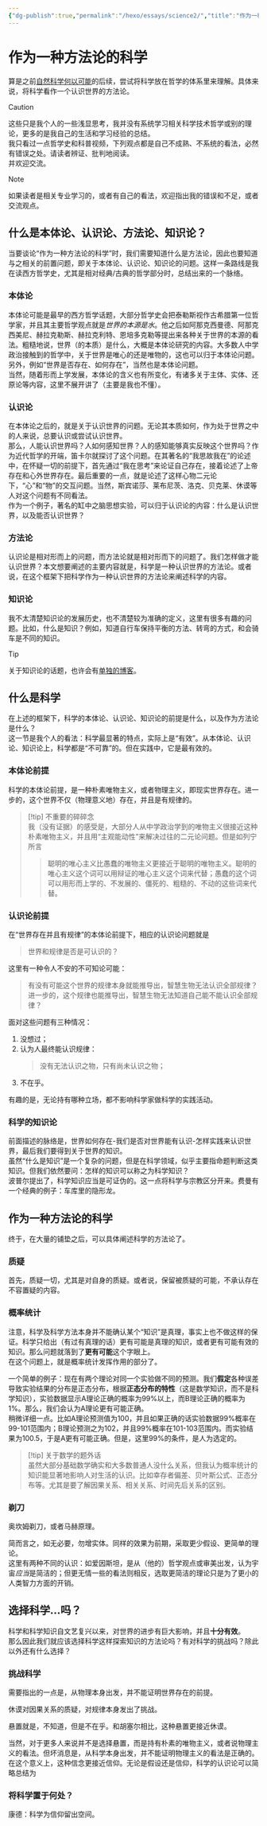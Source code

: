 ```yaml
---
{"dg-publish":true,"permalink":"/hexo/essays/science2/","title":"作为一种方法论的科学","tags":["science","philosophy","free","knowledge"]}
---
```



# 作为一种方法论的科学

算是之前[自然科学何以可能](/hexo/essays/science)的后续，尝试将科学放在哲学的体系里来理解。具体来说，将科学看作一个认识世界的方法论。

> [!caution]
> 这些只是我个人的一些浅显思考，我并没有系统学习相关科学技术哲学或别的理论，更多的是我自己的生活和学习经验的总结。  
> 我只看过一点哲学史和科普视频，下列观点都是自己不成熟、不系统的看法，必然有错误之处。请读者辨证、批判地阅读。  
> 并欢迎交流。

> [!note]
> 如果读者是相关专业学习的，或者有自己的看法，欢迎指出我的错误和不足，或者交流观点。

## 什么是本体论、认识论、方法论、知识论？

当要谈论“作为一种方法论的科学”时，我们需要知道什么是方法论，因此也要知道与之相关的前置问题，即关于本体论、认识论、知识论的问题。这样一条路线是我在读西方哲学史，尤其是相对经典/古典的哲学部分时，总结出来的一个脉络。

### 本体论

本体论可能是最早的西方哲学话题，大部分哲学史会把泰勒斯视作古希腊第一位哲学家，并且其主要哲学观点就是*世界的本源是水*。他之后如阿那克西曼德、阿那克西美尼、赫拉克勒斯、赫拉克利特、恩培多克勒等提出来各种关于世界的本源的看法。粗糙地说，世界（的本质）是什么，大概是本体论研究的内容。大多数人中学政治接触到的哲学中，关于世界是唯心的还是唯物的，这也可以归于本体论问题。另外，例如“世界是否存在、如何存在”，当然也是本体论问题。  
当然，随着形而上学发展，本体论的含义也有所变化，有诸多关于主体、实体、还原论等内容，这里不展开讲了（主要是我也不懂）。

### 认识论

在本体论之后的，就是关于认识世界的问题。无论其本质如何，作为处于世界之中的人来说，总要认识或尝试认识世界。  
那么，人能认识世界吗？人如何感知世界？人的感知能够真实反映这个世界吗？作为近代哲学的开端，笛卡尔就探讨了这个问题。在其著名的“我思故我在”的论述中，在怀疑一切的前提下，首先通过“我在思考”来论证自己存在，接着论述了上帝存在和心外世界存在。最后重要的一点，就是论述了这样心物二元论下，“心”和“物”的交互问题。当然，斯宾诺莎、莱布尼茨、洛克、贝克莱、休谟等人对这个问题有不同看法。  
作为一个例子，著名的缸中之脑思想实验，可以归于认识论的内容：什么是认识世界，以及能否认识世界？

### 方法论

认识论是相对形而上的问题，而方法论就是相对形而下的问题了。我们怎样做才能认识世界？本文想要阐述的主要内容就是，科学是一种认识世界的方法论。或者说，在这个框架下把科学作为一种认识世界的方法论来阐述科学的内容。

### 知识论

我不太清楚知识论的发展历史，也不清楚较为准确的定义，这里有很多有趣的问题。比如，什么是知识？例如，知道自行车保持平衡的方法、转弯的方式，和会骑车是不同的知识。

> [!tip]  
> 关于知识论的话题，也许会有[单独的博客](/hexo/essays/knowledge)。

## 什么是科学

在上述的框架下，科学的本体论、认识论、知识论的前提是什么，以及作为方法论是什么？  
这一节是我个人的看法：科学最显著的特点，实际上是“有效”。从本体论、认识论、知识论上，科学都是“不可靠”的。但在实践中，它是最有效的。

### 本体论前提

科学的本体论前提，是一种朴素唯物主义，或者物理主义，即现实世界存在。进一步的，这个世界不仅（物理意义地）存在，并且是有规律的。

> [!tip] 不重要的碎碎念  
> 我（没有证据）的感受是，大部分人从中学政治学到的唯物主义很接近这种朴素唯物主义，并且用“主观能动性”来解决过往的二元论问题。但是如列宁所言
>
> > 聪明的唯心主义比愚蠢的唯物主义更接近于聪明的唯物主义。聪明的唯心主义这个词可以用辩证的唯心主义这个词来代替；愚蠢的这个词可以用形而上学的、不发展的、僵死的、粗糙的、不动的这些词来代替。

### 认识论前提

在“世界存在并且有规律”的本体论前提下，相应的认识论问题就是

> 世界和规律是否是可认识的？

这里有一种令人不安的不可知论可能：

> 有没有可能这个世界的规律本身就能推导出，智慧生物无法认识全部规律？  
> 进一步的，这个规律也能推导出，智慧生物无法知道自己能不能认识全部规律？

面对这些问题有三种情况：

1. 没想过；
2. 认为人最终能认识规律：
    > 没有无法认识之物，只有尚未认识之物；
3. 不在乎。

有趣的是，无论持有哪种立场，都不影响科学家做科学的实践活动。

### 科学的知识论

前面描述的脉络是，世界如何存在-我们是否对世界能有认识-怎样实践来认识世界，最后我们要得到关于世界的知识。  
虽然“什么是知识”是一个复杂的问题，但是在科学领域，似乎主要指命题判断这类知识。但我们依然要问：怎样的知识可以称之为科学知识？  
波普尔提出了，科学知识应当是可证伪的。这一点将科学与宗教区分开来。费曼有一个经典的例子：车库里的隐形龙。

## 作为一种方法论的科学

终于，在大量的铺垫之后，可以具体阐述科学的方法论了。

### 质疑

首先，质疑一切，尤其是对自身的质疑。或者说，保留被质疑的可能，不承认存在不容置疑的内容。

### 概率统计

注意，科学及科学方法本身并不能确认某个“知识”是真理，事实上也不做这样的保证。科学只给出（有过有真理的话）更有可能是真理的知识，或者更有可能有效的知识。那么问题就落到了**更有可能**这个字眼上。  
在这个问题上，就是概率统计发挥作用的部分了。

一个简单的例子：现在有两个理论对同一个实验做不同的预测。我们**假定**各种误差导致实验结果的分布是正态分布，根据**正态分布的特性**（这是数学知识，而不是科学知识），实验数据显示A理论正确的概率为99%以上，而B理论正确的概率为1%。那么，我们会认为A理论更有可能正确。  
稍微详细一点。比如A理论预测值为100，并且如果正确的话实验数据99%概率在99-101范围内；B理论预测之为102，并且99%概率在101-103范围内。而实验结果为100.5，于是A更有可能正确。但是，这里99%的条件，是人为选定的。

> [!tip] 关于数学的题外话  
> 虽然大部分基础数学确实和大多数普通人没什么关系，但我认为概率统计的知识能显著地影响人对生活的认识。比如幸存者偏差、贝叶斯公式、正态分布等。尤其是要了解因果关系、相关关系、时间先后关系的区别。

### 剃刀

奥坎姆剃刀，或者马赫原理。

简而言之，如无必要，勿增实体。同样的效果为前期，采取更少假设、更简单的理论。  
这里有两种不同的认识：如爱因斯坦，是从（他的）哲学观点或审美出发，认为宇宙*应当*是简洁的；但更无情一些的看法则相反，选取更简洁的理论只是为了更小的人类智力方面的开销。

## 选择科学...吗？

科学和科学知识自文艺复兴以来，对世界的进步有巨大影响，并且**十分有效**。  
那么因此我们就应该选择科学这样探索知识的方法论吗？有对科学的挑战吗？除此以外还有什么选择？

### 挑战科学

需要指出的一点是，从物理本身出发，并不能证明世界存在的前提。

休谟对因果关系的质疑，对规律本身发出了挑战。

悬置就是，不知道，但是不在乎。和胡塞尔相比，这种悬置更接近休谟。

当然，对于更多人来说并不是选择悬置，而是持有朴素的唯物主义，或者说物理主义的看法。但坏消息是，从科学本身出发，并不能证明物理主义的看法是正确的。在这个意义上，这种信念更接近信仰。无论是假设还是信仰，科学的认识论可以简略总结为

### 将科学置于何处？

康德：科学为信仰留出空间。
